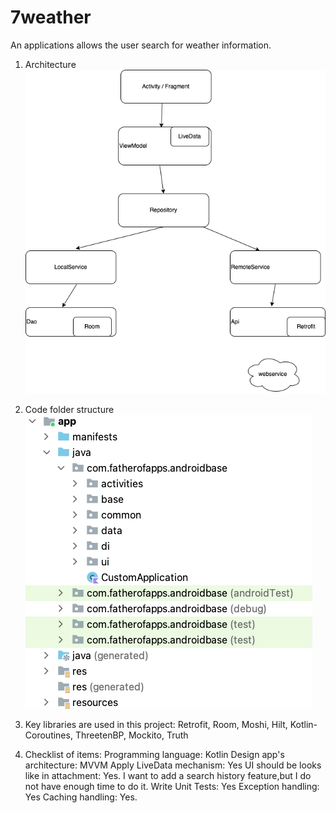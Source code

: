 # 7weather
An applications allows the user search for weather information.

1. Architecture
![Alt architecture](screenshots/architecture_mvvm.png)
   
2. Code folder structure
![All code folder structure](screenshots/code_folder_structure.png)
   
3. Key libraries are used in this project:
  Retrofit, Room, Moshi, Hilt, Kotlin-Coroutines, ThreetenBP, Mockito, Truth
 
4. Checklist of items:
   Programming language: Kotlin
   Design app's architecture: MVVM
   Apply LiveData mechanism: Yes
   UI should be looks like in attachment: Yes. I want to add a search history feature,but I do not have enough time to do it.
   Write Unit Tests: Yes
   Exception handling: Yes
   Caching handling: Yes. 
   